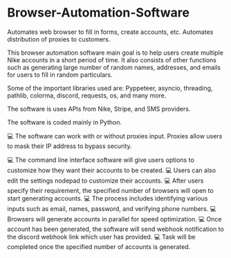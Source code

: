 # Browser-Automation-Software
Automates web browser to fill in forms, create accounts, etc.
Automates distribution of proxies to customers.

This browser automation software main goal is to help users create multiple Nike accounts in a short period of time. 
It also consists of other functions such as generating large number of random names, addresses, and emails for users to fill in random particulars.

Some of the important libraries used are: Pyppeteer, asyncio, threading, pathlib, colorma, discord, requests, os, and many more.

The software is uses APIs from Nike, Stripe, and SMS providers.

The software is coded mainly in Python.

💻 The software can work with or without proxies input. Proxies allow users to mask their IP address to bypass security.

💻 The command line interface software will give users options to customize how they want their accounts to be created.
💻 Users can also edit the settings nodepad to customize their accounts.
💻 After users specify their requirement, the specified number of browsers will open to start generating accounts.
💻 The process includes identifying various inputs such as email, names, password, and verifying phone numbers.
💻 Browsers will generate accounts in parallel for speed optimization.
💻 Once account has been generated, the software will send webhook notification to the discord webhook link which user has provided.
💻 Task will be completed once the specified number of accounts is generated.

